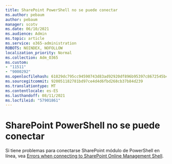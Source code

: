 ```yaml
---
title: SharePoint PowerShell no se puede conectar
ms.author: pebaum
author: pebaum
manager: scotv
ms.date: 06/10/2021
ms.audience: Admin
ms.topic: article
ms.service: o365-administration
ROBOTS: NOINDEX, NOFOLLOW
localization_priority: Normal
ms.collection: Adm_O365
ms.custom:
- "11511"
- "9000292"
ms.openlocfilehash: 61829dc795cc94590743d83ad92920df896b95397c8672545b4894cd1d098e90
ms.sourcegitcommit: 920051182781bd97ce4d4d6fbd268cb37b84d239
ms.translationtype: MT
ms.contentlocale: es-ES
ms.lasthandoff: 08/11/2021
ms.locfileid: "57901861"
---
```

# <a name="sharepoint-powershell-unable-to-connect"></a>SharePoint PowerShell no se puede conectar

Si tiene problemas para conectarse SharePoint módulo de PowerShell en línea, vea [Errors when connecting to SharePoint Online Management Shell](https://docs.microsoft.com/sharepoint/troubleshoot/administration/errors-connecting-to-management-shell).